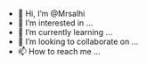 - 👋 Hi, I’m @Mrsalhi
- 👀 I’m interested in ...
- 🌱 I’m currently learning ...
- 💞️ I’m looking to collaborate on ...
- 📫 How to reach me ...

<!---
Mrsalhi/Mrsalhi is a ✨ special ✨ repository because its `README.md` (this file) appears on your GitHub profile.
You can click the Preview link to take a look at your changes.
--->
